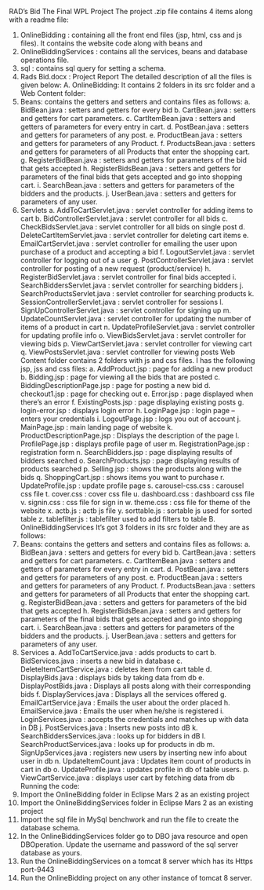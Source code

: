RAD’s Bid
The Final WPL Project
The project .zip file contains 4 items along with a readme file:
1. OnlineBidding : containing all the front end files (jsp, html, css and js files). It contains the website code along with beans and
2. OnlineBiddingServices : contains all the services, beans and database operations file.
3. sql : contains sql query for setting a schema.
4. Rads Bid.docx : Project Report
The detailed description of all the files is given below:
A. OnlineBidding:
It contains 2 folders in its src folder and a Web Content folder:
1. Beans: contains the getters and setters and contains files as follows:
a. BidBean.java : setters and getters for every bid
b. CartBean.java : setters and getters for cart parameters.
c. CartItemBean.java : setters and getters of parameters for every entry in cart.
d. PostBean.java : setters and getters for parameters of any post.
e. ProductBean.java : setters and getters for parameters of any Product.
f. ProductsBean.java : setters and getters for parameters of all Products that enter the shopping cart.
g. RegisterBidBean.java : setters and getters for parameters of the bid that
gets accepted
h. RegisterBidsBean.java : setters and getters for parameters of the final bids that gets accepted and go into shopping cart.
i. SearchBean.java : setters and getters for parameters of the bidders and the products.
j. UserBean.java : setters and getters for parameters of any user.
2. Servlets
a. AddToCartServlet.java : servlet controller for adding items to cart
b. BidControllerServlet.java : servlet controller for all bids
c. CheckBidsServlet.java : servlet controller for all bids on single post
d. DeleteCartItemServlet.java : servlet controller for deleting cart items
e. EmailCartServlet.java : servlet controller for emailing the user upon purchase of a product and accepting a bid
f. LogoutServlet.java : servlet controller for logging out of a user
g. PostControllerServlet.java : servlet controller for posting of a new request
(product/service)
h. RegisterBidServlet.java : servlet controller for final bids accepted
i. SearchBiddersServlet.java : servlet controller for searching bidders
j. SearchProductsServlet.java : servlet controller for searching products
k. SessionControllerServlet.java : servlet controller for sessions
l. SignUpControllerServlet.java : servlet controller for signing up
m. UpdateCountServlet.java : servlet controller for updating the number of
items of a product in cart
n. UpdateProfileServlet.java : servlet controller for updating profile info
o. ViewBidsServlet.java : servlet controller for viewing bids
p. ViewCartServlet.java : servlet controller for viewing cart
q. ViewPostsServlet.java : servlet controller for viewing posts
Web Content folder contains 2 folders with js and css files. I has the following jsp, jss and css
files:
a. AddProduct.jsp : page for adding a new product
b. Bidding.jsp : page for viewing all the bids that are posted
c. BiddingDescriptionPage.jsp : page for posting a new bid
d. checkout1.jsp : page for checking out
e. Error.jsp : page displayed when there’s an error
f. ExistingPosts.jsp : page displaying existing posts
g. login-error.jsp : displays login error
h. LoginPage.jsp : login page – enters your credentials
i. LogoutPage.jsp : logs you out of account
j. MainPage.jsp : main landing page of website
k. ProductDescriptionPage.jsp : Displays the description of the page
l. ProfilePage.jsp : displays profile page of user
m. RegistrationPage.jsp : registration form
n. SearchBidders.jsp : page displaying results of bidders searched
o. SearchProducts.jsp : page displaying results of products searched
p. Selling.jsp : shows the products along with the bids
q. ShoppingCart.jsp : shows items you want to purchase
r. UpdateProfile.jsp : update profile page
s. carousel-css.css : carousel css file
t. cover.css : cover css file
u. dashboard.css : dashboard css file
v. signin.css : css file for sign in
w. theme.css : css file for theme of the website
x. actb.js : actb js file
y. sorttable.js : sortable js used for sorted table
z. tablefilter.js : tablefilter used to add filters to table
B. OnlineBiddingServices
It’s got 3 folders in its src folder and they are as follows:
1. Beans: contains the getters and setters and contains files as follows:
a. BidBean.java : setters and getters for every bid
b. CartBean.java : setters and getters for cart parameters.
c. CartItemBean.java : setters and getters of parameters for every entry
in cart.
d. PostBean.java : setters and getters for parameters of any post.
e. ProductBean.java : setters and getters for parameters of any Product.
f. ProductsBean.java : setters and getters for parameters of all Products
that enter the shopping cart.
g. RegisterBidBean.java : setters and getters for parameters of the bid that
gets accepted
h. RegisterBidsBean.java : setters and getters for parameters of the final
bids that gets accepted and go into shopping cart.
i. SearchBean.java : setters and getters for parameters of the bidders
and the products.
j. UserBean.java : setters and getters for parameters of any user.
2. Services
a. AddToCartService.java : adds products to cart
b. BidServices.java : inserts a new bid in database
c. DeleteItemCartService.java : deletes item from cart table
d. DisplayBids.java : displays bids by taking data from db
e. DisplayPostBids.java : Displays all posts along with their corresponding
bids
f. DisplayServices.java : Displays all the services offered
g. EmailCartService.java : Emails the user about the order placed
h. EmailService.java : Emails the user when he/she is registered
i. LoginServices.java : accepts the credentials and matches up with data
in DB
j. PostServices.java : Inserts new posts into dB
k. SearchBiddersServices.java : looks up for bidders in dB
l. SearchProductServices.java : looks up for products in db
m. SignUpServices.java : registers new users by inserting new info about
user in db
n. UpdateItemCount.java : Updates item count of products in cart in db
o. UpdateProfile.java : updates profile in db of table users.
p. ViewCartService.java : displays user cart by fetching data from db
Running the code:
1. Import the OnlineBidding folder in Eclipse Mars 2 as an existing project
2. Import the OnlineBiddingServices folder in Eclipse Mars 2 as an existing project
3. Import the sql file in MySql benchwork and run the file to create the database schema.
4. In the OnlineBiddingServices folder go to DBO java resource and open DBOperation.
Update the username and password of the sql server database as yours.
5. Run the OnlineBiddingServices on a tomcat 8 server which has its Https port-9443
6. Run the OnlineBidding project on any other instance of tomcat 8 server.
